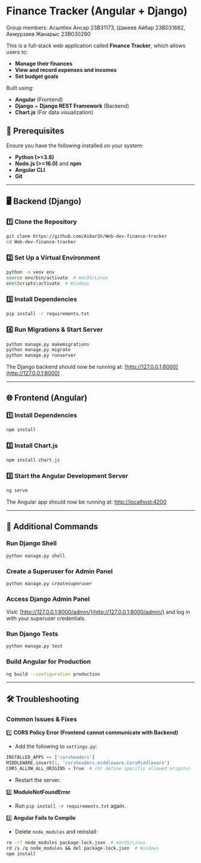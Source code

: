 # Finance Tracker (Angular + Django)
Group members: Асылбек Ансар  23B31173, Шакеев Айбар 23B031882, Акмурзаев Жанарыс 23B030280

This is a full-stack web application called **Finance Tracker**, which allows users to:
- **Manage their finances**
- **View and record expenses and incomes**
- **Set budget goals**

Built using:
- **Angular** (Frontend)
- **Django** + **Django REST Framework** (Backend)
- **Chart.js** (For data visualization)

## 🔧 Prerequisites
Ensure you have the following installed on your system:
- **Python (>=3.8)**
- **Node.js (>=16.0)** and **npm**
- **Angular CLI**
- **Git**

---

## 🖥 Backend (Django)
### 1️⃣ Clone the Repository
```sh
git clone https://github.com/AibarSh/Web-dev-finance-tracker
cd Web-dev-finance-tracker
```

### 2️⃣ Set Up a Virtual Environment
```sh
python -m venv env
source env/bin/activate  # macOS/Linux
env\Scripts\activate  # Windows
```

### 3️⃣ Install Dependencies
```sh
pip install -r requirements.txt
```


### 4️⃣ Run Migrations & Start Server
```sh
python manage.py makemigrations
python manage.py migrate
python manage.py runserver
```
The Django backend should now be running at: [http://127.0.0.1:8000](http://127.0.0.1:8000)

---

## 🌐 Frontend (Angular)

### 1️⃣ Install Dependencies
```sh
npm install
```

### 2️⃣ Install Chart.js
```sh
npm install chart.js
```

### 3️⃣ Start the Angular Development Server
```sh
ng serve
```
The Angular app should now be running at: [http://localhost:4200](http://localhost:4200)

---

## 📌 Additional Commands
### Run Django Shell
```sh
python manage.py shell
```

### Create a Superuser for Admin Panel
```sh
python manage.py createsuperuser
```

### Access Django Admin Panel
Visit: [http://127.0.0.1:8000/admin/](http://127.0.0.1:8000/admin/) and log in with your superuser credentials.

### Run Django Tests
```sh
python manage.py test
```

### Build Angular for Production
```sh
ng build --configuration production
```

---

## 🛠 Troubleshooting
### Common Issues & Fixes
1️⃣ **CORS Policy Error (Frontend cannot communicate with Backend)**
- Add the following to `settings.py`:
```python
INSTALLED_APPS += ['corsheaders']
MIDDLEWARE.insert(1, 'corsheaders.middleware.CorsMiddleware')
CORS_ALLOW_ALL_ORIGINS = True  # (Or define specific allowed origins)
```
- Restart the server.

2️⃣ **ModuleNotFoundError**
- Run `pip install -r requirements.txt` again.

3️⃣ **Angular Fails to Compile**
- Delete `node_modules` and reinstall:
```sh
rm -rf node_modules package-lock.json  # macOS/Linux
rd /s /q node_modules && del package-lock.json  # Windows
npm install
```


